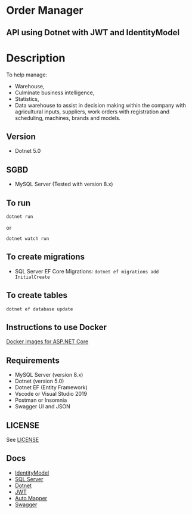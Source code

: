 # Order Manager
## API using Dotnet with JWT and IdentityModel

# Description

To help manage:

- Warehouse,
- Culminate business intelligence,
- Statistics,
- Data warehouse to assist in decision making within the company with agricultural inputs, suppliers, work orders with registration and scheduling, machines, brands and models.

## Version

- Dotnet 5.0

## SGBD

- MySQL Server (Tested with version 8.x)

## To run

`dotnet run`

or

`dotnet watch run`

## To create migrations

- SQL Server EF Core Migrations: `dotnet ef migrations add InitialCreate`

## To create tables

`dotnet ef database update`

## Instructions to use Docker

[Docker images for ASP.NET Core](https://docs.microsoft.com/en-us/aspnet/core/host-and-deploy/docker/building-net-docker-images?view=aspnetcore-5.0)

## Requirements

- MySQL Server (version 8.x)
- Dotnet (version 5.0)
- Dotnet EF (Entity Framework)
- Vscode or Visual Studio 2019
- Postman or Insomnia
- Swagger UI and JSON

## LICENSE

See [LICENSE](LICENSE.md)

## Docs

- [IdentityModel](https://identitymodel.readthedocs.io/en/latest/)
- [SQL Server](https://docs.microsoft.com/en-us/sql/sql-server/?view=sql-server-ver15)
- [Dotnet](https://docs.microsoft.com/en-us/dotnet/)
- [JWT](https://jwt.io/)
- [Auto Mapper](https://docs.automapper.org/en/stable/Getting-started.html)
- [Swagger](https://swagger.io/)
